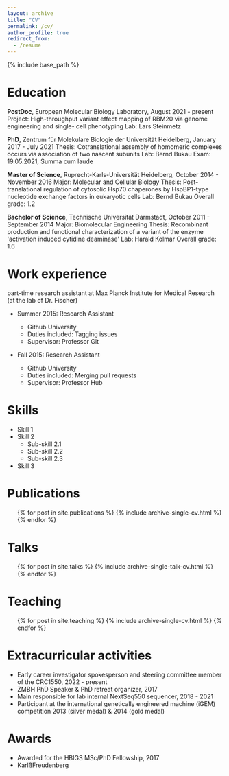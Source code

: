 ```yaml
---
layout: archive
title: "CV"
permalink: /cv/
author_profile: true
redirect_from:
  - /resume
---
```


{% include base_path %}

Education
======
**PostDoc**, European Molecular Biology Laboratory, August 2021 - present
Project: High-throughput variant effect mapping of RBM20 via genome engineering and single- cell phenotyping 
Lab: Lars Steinmetz

**PhD**, Zentrum für Molekulare Biologie der Universität Heidelberg, January 2017 - July 2021
Thesis: Cotranslational assembly of homomeric complexes occurs via association of two nascent subunits 
Lab: Bernd Bukau
Exam: 19.05.2021, Summa cum laude
							 
**Master of Science**, Ruprecht-Karls-Universität Heidelberg, October 2014 - November 2016
Major: Molecular and Cellular Biology
Thesis: Post-translational regulation of cytosolic Hsp70 chaperones by HspBP1-type nucleotide exchange factors in eukaryotic cells 
Lab: Bernd Bukau
Overall grade: 1.2

**Bachelor of Science**, Technische Universität Darmstadt, October 2011 - September 2014
Major: Biomolecular Engineering
Thesis: Recombinant production and functional characterization of a variant of the enzyme 'activation induced cytidine deaminase' 
Lab: Harald Kolmar
Overall grade: 1.6

Work experience
======
part-time research assistant at Max Planck Institute for Medical Research (at the lab of Dr. Fischer)
* Summer 2015: Research Assistant
  * Github University
  * Duties included: Tagging issues
  * Supervisor: Professor Git

* Fall 2015: Research Assistant
  * Github University
  * Duties included: Merging pull requests
  * Supervisor: Professor Hub
  
Skills
======
* Skill 1
* Skill 2
  * Sub-skill 2.1
  * Sub-skill 2.2
  * Sub-skill 2.3
* Skill 3

Publications
======
  <ul>{% for post in site.publications %}
    {% include archive-single-cv.html %}
  {% endfor %}</ul>
  
Talks
======
  <ul>{% for post in site.talks %}
    {% include archive-single-talk-cv.html %}
  {% endfor %}</ul>
  
Teaching
======
  <ul>{% for post in site.teaching %}
    {% include archive-single-cv.html %}
  {% endfor %}</ul>
  
Extracurricular activities
======
* Early career investigator spokesperson and steering committee member of the CRC1550, 2022 - present
* ZMBH PhD Speaker & PhD retreat organizer, 2017
* Main responsible for lab internal NextSeq550 sequencer, 2018 - 2021
* Participant at the international genetically engineered machine (iGEM) competition 2013 (silver medal) & 2014 (gold medal)

Awards
======
* Awarded for the HBIGS MSc/PhD Fellowship, 2017
* KarlßFreudenberg



